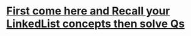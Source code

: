 # [**First come here and Recall your LinkedList concepts then solve Qs**](./01.%20DataStructures/01.%20LinkList)

